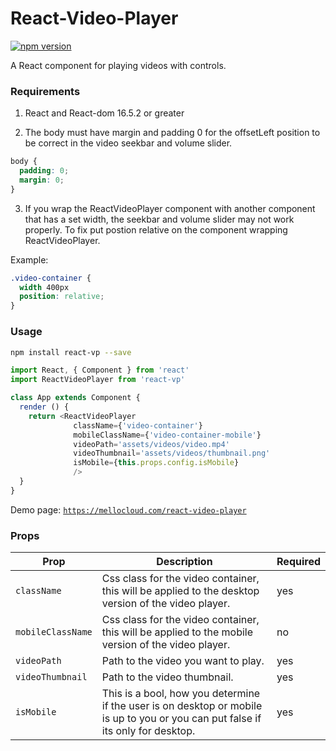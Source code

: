 # React-Video-Player 

[![npm version](https://badge.fury.io/js/react-vp.svg)](//npmjs.com/package/react-vp)

A React component for playing videos with controls. 

### Requirements
1. React and React-dom 16.5.2 or greater

2. The body must have margin and padding 0 for the offsetLeft position to be correct in the video seekbar and volume slider.
```css
body {
  padding: 0;
  margin: 0;
}
```
3. If you wrap the ReactVideoPlayer component with another component that has a set width, the seekbar and volume slider may not work properly. To fix put postion relative on the component wrapping ReactVideoPlayer.

Example:
```css
.video-container {
  width 400px
  position: relative;
}
```

### Usage

```bash
npm install react-vp --save
```

```js
import React, { Component } from 'react'
import ReactVideoPlayer from 'react-vp'

class App extends Component {
  render () {
    return <ReactVideoPlayer 
              className={'video-container'}
              mobileClassName={'video-container-mobile'} 
              videoPath='assets/videos/video.mp4'
              videoThumbnail='assets/videos/thumbnail.png'
              isMobile={this.props.config.isMobile}
              />
  }
}
```
Demo page: [`https://mellocloud.com/react-video-player`](https://mellocloud.com/react-video-player)

### Props

Prop | Description | Required
---- | ----------- | -------
`className` | Css class for the video container, this will be applied to the desktop version of the video player. | yes
`mobileClassName` | Css class for the video container, this will be applied to the mobile version of the video player. | no
`videoPath` | Path to the video you want to play. | yes
`videoThumbnail` | Path to the video thumbnail. | yes
`isMobile` | This is a bool, how you determine if the user is on desktop or mobile is up to you or you can put false if its only for desktop. | yes
